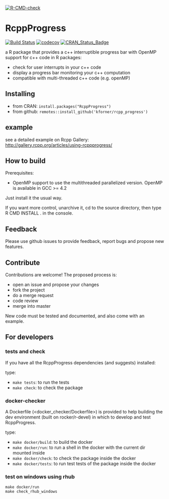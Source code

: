 <!-- badges: start -->
[![R-CMD-check](https://github.com/kforner/rcpp_progress/actions/workflows/R-CMD-check.yaml/badge.svg)](https://github.com/kforner/rcpp_progress/actions/workflows/R-CMD-check.yaml)
<!-- badges: end -->


# RcppProgress
[![Build Status](https://travis-ci.org/kforner/rcpp_progress.svg?branch=dev)](https://travis-ci.org/kforner/rcpp_progress?branch=dev)
[![codecov](https://codecov.io/github/kforner/rcpp_progress/coverage.svg?branch=dev)](https://codecov.io/github/kforner/rcpp_progress?branch=dev)
[![CRAN_Status_Badge](http://www.r-pkg.org/badges/version/RcppProgress)](https://cran.r-project.org/package=RcppProgress)

a R package that provides a c++ interruptible progress bar with OpenMP support for c++ code in R packages:

- check for user interrupts in your c++ code
- display a progress bar monitoring your c++ computation
- compatible with multi-threaded c++ code (e.g. openMP)

## Installing

- from CRAN: `install.packages("RcppProgress")`
- from github: `remotes::install_github('kforner/rcpp_progress')`

## example
see a detailed example on Rcpp Gallery:
http://gallery.rcpp.org/articles/using-rcppprogress/

## How to build

Prerequisites:

- OpenMP support to use the multithreaded parallelized version. OpenMP is available in GCC >= 4.2

Just install it the usual way.

If you want more control, unarchive it, cd to the source directory, then type
R CMD INSTALL . in the console.

## Feedback

Please use github issues to provide feedback, report bugs and propose new features.

## Contribute

Contributions are welcome!
The proposed process is:

- open an issue and propose your changes
- fork the project
- do a merge request
- code review
- merge into master

New code must be tested and documented, and also come with an example.


## For developers

### tests and check

If you have all the RcppProgress dependencies (and suggests) installed:

type:
 - `make tests`: to run the tests
 - `make check`: to check the package

### docker-checker

A Dockerfile (<docker_checker/Dockerfile>) is provided to help building the
dev environment (built on rocker/r-devel) in which to develop
and test RcppProgress.

type:

 - `make docker/build`: to build the docker
 - `make docker/run`: to run a shell in the docker with the current dir mounted
 	inside
 - `make docker/check`: to check the package inside the docker
 - `make docker/tests`: to run test tests of the package inside the docker

### test on windows using rhub

```
make docker/run
make check_rhub_windows
```


